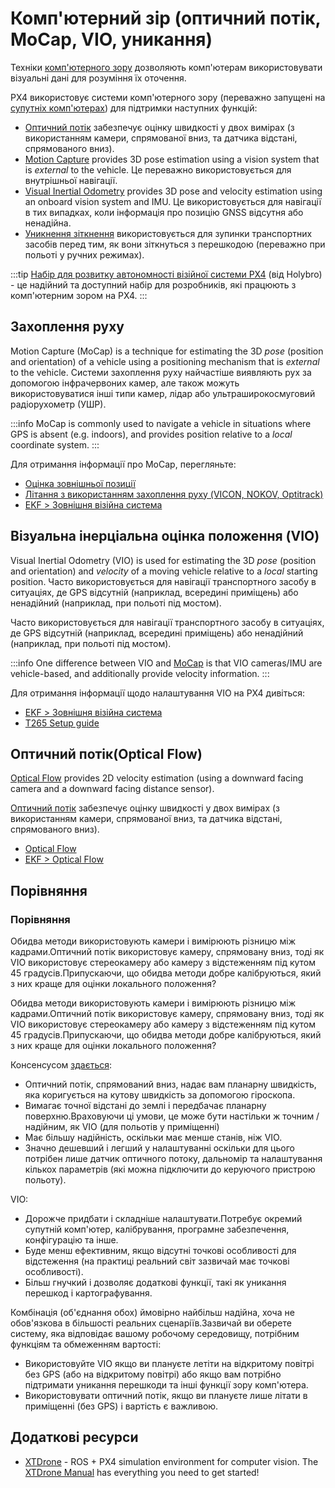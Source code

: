 # Комп'ютерний зір (оптичний потік, MoCap, VIO, уникання)

Техніки [комп'ютерного зору](https://en.wikipedia.org/wiki/Computer_vision) дозволяють комп'ютерам використовувати візуальні дані для розуміння їх оточення.

PX4 використовує системи комп'ютерного зору (переважно запущені на [супутніх комп'ютерах](../companion_computer/README.md)) для підтримки наступних функцій:

- [Оптичний потік](#optical-flow) забезпечує оцінку швидкості у двох вимірах (з використанням камери, спрямованої вниз, та датчика відстані, спрямованого вниз).
- [Motion Capture](#motion-capture) provides 3D pose estimation using a vision system that is _external_ to the vehicle.
  Це переважно використовується для внутрішньої навігації.
- [Visual Inertial Odometry](#visual-inertial-odometry-vio) provides 3D pose and velocity estimation using an onboard vision system and IMU.
  Це використовується для навігації в тих випадках, коли інформація про позицію GNSS відсутня або ненадійна.
- [Уникнення зіткнення](../computer_vision/collision_prevention.md) використовується для зупинки транспортних засобів перед тим, як вони зіткнуться з перешкодою (переважно при польоті у ручних режимах).

:::tip
[Набір для розвитку автономності візійної системи PX4](../complete_vehicles_mc/px4_vision_kit.md) (від Holybro) - це надійний та доступний набір для розробників, які працюють з комп'ютерним зором на PX4.
:::

## Захоплення руху

Motion Capture (MoCap) is a technique for estimating the 3D _pose_ (position and orientation) of a vehicle using a positioning mechanism that is _external_ to the vehicle.
Системи захоплення руху найчастіше виявляють рух за допомогою інфрачервоних камер, але також можуть використовуватися інші типи камер, лідар або ультраширокосмуговий радіорухометр (УШР).

:::info
MoCap is commonly used to navigate a vehicle in situations where GPS is absent (e.g. indoors), and provides position relative to a _local_ coordinate system.
:::

Для отримання інформації про MoCap, перегляньте:

- [Оцінка зовнішньої позиції ](../ros/external_position_estimation.md)
- [Літання з використанням захоплення руху (VICON, NOKOV, Optitrack) ](../tutorials/motion-capture.md)
- [EKF > Зовнішня візійна система ](../advanced_config/tuning_the_ecl_ekf.md#external-vision-system)

## Візуальна інерціальна оцінка положення (VIO)

Visual Inertial Odometry (VIO) is used for estimating the 3D _pose_ (position and orientation) and _velocity_ of a moving vehicle relative to a _local_ starting position.
Часто використовується для навігації транспортного засобу в ситуаціях, де GPS відсутній (наприклад, всередині приміщень) або ненадійний (наприклад, при польоті під мостом).

Часто використовується для навігації транспортного засобу в ситуаціях, де GPS відсутній (наприклад, всередині приміщень) або ненадійний (наприклад, при польоті під мостом).

:::info
One difference between VIO and [MoCap](#motion-capture) is that VIO cameras/IMU are vehicle-based, and additionally provide velocity information.
:::

Для отримання інформації щодо налаштування VIO на PX4 дивіться:

- [EKF > Зовнішня візійна система ](../advanced_config/tuning_the_ecl_ekf.md#external-vision-system)
- [T265 Setup guide](../peripherals/camera_t265_vio.md)

## Оптичний потік(Optical Flow)

[Optical Flow](../sensor/optical_flow.md) provides 2D velocity estimation (using a downward facing camera and a downward facing distance sensor).

[Оптичний потік](../sensor/optical_flow.md) забезпечує оцінку швидкості у двох вимірах (з використанням камери, спрямованої вниз, та датчика відстані, спрямованого вниз).

- [Optical Flow](../sensor/optical_flow.md)
- [EKF > Optical Flow](../advanced_config/tuning_the_ecl_ekf.md#optical-flow)

## Порівняння

### Порівняння

Обидва методи використовують камери і вимірюють різницю між кадрами.Оптичний потік використовує камеру, спрямовану вниз, тоді як VIO використовує стереокамеру або камеру з відстеженням під кутом 45 градусів.Припускаючи, що обидва методи добре калібруються, який з них краще для оцінки локального положення?

Обидва методи використовують камери і вимірюють різницю між кадрами.Оптичний потік використовує камеру, спрямовану вниз, тоді як VIO використовує стереокамеру або камеру з відстеженням під кутом 45 градусів.Припускаючи, що обидва методи добре калібруються, який з них краще для оцінки локального положення?

Консенсусом [здається](https://discuss.px4.io/t/vio-vs-optical-flow/34680):

- Оптичний потік, спрямований вниз, надає вам планарну швидкість, яка коригується на кутову швидкість за допомогою гіроскопа.
- Вимагає точної відстані до землі і передбачає планарну поверхню.Враховуючи ці умови, це може бути настільки ж точним / надійним, як VIO (для польотів у приміщенні)
- Має більшу надійність, оскільки має менше станів, ніж VIO.
- Значно дешевший і легший у налаштуванні оскільки для цього потрібен лише датчик оптичного потоку, дальномір та налаштування кількох параметрів (які можна підключити до керуючого пристрою польоту).

VIO:

- Дорожче придбати і складніше налаштувати.Потребує окремий супутній комп'ютер, калібрування, програмне забезпечення, конфігурацію та інше.
- Буде менш ефективним, якщо відсутні точкові особливості для відстеження (на практиці реальний світ зазвичай має точкові особливості).
- Більш гнучкий і дозволяє додаткові функції, такі як уникання перешкод і картографування.

Комбінація (об'єднання обох) ймовірно найбільш надійна, хоча не обов'язкова в більшості реальних сценаріїв.Зазвичай ви оберете систему, яка відповідає вашому робочому середовищу, потрібним функціям та обмеженням вартості:

- Використовуйте VIO якщо ви плануєте летіти на відкритому повітрі без GPS (або на відкритому повітрі) або якщо вам потрібно підтримати уникання перешкоди та інші функції зору комп'ютера.
- Використовувати оптичний потік, якщо ви плануєте лише літати в приміщенні (без GPS) і вартість є важливою.

## Додаткові ресурси

- [XTDrone](https://github.com/robin-shaun/XTDrone/blob/master/README.en.md) - ROS + PX4 simulation environment for computer vision.
  The [XTDrone Manual](https://www.yuque.com/xtdrone/manual_en) has everything you need to get started!
